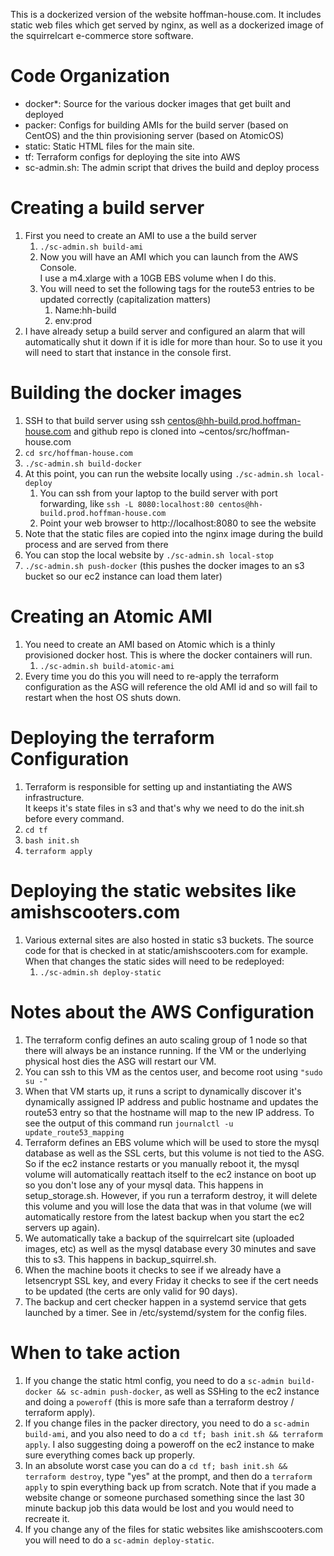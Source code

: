 This is a dockerized version of the website hoffman-house.com.  It includes 
static web files which get served by nginx, as well as a dockerized image
of the squirrelcart e-commerce store software.

# Code Organization
* docker\*: Source for the various docker images that get built and deployed
* packer: Configs for building AMIs for the build server (based on CentOS) 
and the thin provisioning server (based on AtomicOS)
* static: Static HTML files for the main site.  
* tf: Terraform configs for deploying the site into AWS
* sc-admin.sh: The admin script that drives the build and deploy process

# Creating a build server
1. First you need to create an AMI to use a the build server
   1. `./sc-admin.sh build-ami`
   1. Now you will have an AMI which you can launch from the AWS Console.  
I use a m4.xlarge with a 10GB EBS volume when I do this.
   1. You will need to set the following tags for the route53 entries to be updated correctly (capitalization matters)
      1. Name:hh-build
      1. env:prod
1. I have already setup a build server and configured an alarm that will 
automatically shut it down if it is idle for more than hour.  So to use
it you will need to start that instance in the console first.

# Building the docker images
1. SSH to that build server using ssh centos@hh-build.prod.hoffman-house.com and 
github repo is cloned into ~centos/src/hoffman-house.com
1. `cd src/hoffman-house.com`
1. `./sc-admin.sh build-docker`
1. At this point, you can run the website locally using `./sc-admin.sh local-deploy`
   1. You can ssh from your laptop to the build server with port forwarding, like `ssh -L 8080:localhost:80 centos@hh-build.prod.hoffman-house.com`
   1. Point your web browser to http://localhost:8080 to see the website
1. Note that the static files are copied into the nginx image during the build process and are served from there
1. You can stop the local website by `./sc-admin.sh local-stop`
1. `./sc-admin.sh push-docker` (this pushes the docker images to an s3 bucket so our ec2 instance can load them later)

# Creating an Atomic AMI
1. You need to create an AMI based on Atomic which is a thinly provisioned 
docker host.  This is where the docker containers will run.
   1. `./sc-admin.sh build-atomic-ami`
1. Every time you do this you will need to re-apply the terraform configuration
as the ASG will reference the old AMI id and so will fail to restart when the 
host OS shuts down.

# Deploying the terraform Configuration
1. Terraform is responsible for setting up and instantiating the AWS infrastructure.  
It keeps it's state files in s3 and that's why we need to do the init.sh before every command.
1. `cd tf`
1. `bash init.sh`
1. `terraform apply`

# Deploying the static websites like amishscooters.com
1. Various external sites are also hosted in static s3 buckets.  The source
code for that is checked in at static/amishscooters.com for example.  When that
changes the static sides will need to be redeployed:
   1. `./sc-admin.sh deploy-static`

# Notes about the AWS Configuration
1. The terraform config defines an auto scaling group of 1 node so that there 
will always be an instance running.  If the VM or the underlying physical host
dies the ASG will restart our VM.
1. You can ssh to this VM as the centos user, and become root using `"sudo su -"`
1. When that VM starts up, it runs a script to dynamically discover it's 
dynamically assigned IP address and public hostname and updates the route53 
entry so that the hostname will map to the new IP address.  To see the output
of this command run `journalctl -u update_route53_mapping`
1. Terraform defines an EBS volume which will be used to store the mysql
database as well as the SSL certs, but this volume is not tied to the ASG. 
So if the ec2 instance restarts or you manually reboot it, the mysql volume
will automatically reattach itself to the ec2 instance on boot up so you don't
lose any of your mysql data.  This happens in setup_storage.sh.  However, 
if you run a terraform destroy, it will delete this volume and you will lose
the data that was in that volume (we will automatically restore from the
latest backup when you start the ec2 servers up again).
1. We automatically take a backup of the squirrelcart site (uploaded images, etc) 
as well as the mysql database every 30 minutes and save this to s3.  This happens
in backup_squirrel.sh.  
1. When the machine boots it checks to see if we already have a letsencrypt SSL
key, and every Friday it checks to see if the cert needs to be updated (the certs
are only valid for 90 days).
1.  The backup and cert checker happen in a systemd service that gets launched
by a timer.  See in /etc/systemd/system for the config files.

# When to take action
1. If you change the static html config, you need to do a 
`sc-admin build-docker && sc-admin push-docker`, as well as SSHing to the ec2
instance and doing a `poweroff` (this is more safe than a 
terraform destroy / terraform apply).
1. If you change files in the packer directory, you need to do a `sc-admin build-ami`,
and you also need to do a `cd tf; bash init.sh && terraform apply`. I also suggesting 
doing a poweroff on the ec2 instance to make sure everything comes back up properly.
1. In an absolute worst case you can do a `cd tf; bash init.sh && terraform destroy`, 
type "yes" at the prompt, and then do a `terraform apply` to spin everything back up 
from scratch.  Note that if you made a website change or someone purchased something
since the last 30 minute backup job this data would be lost and you would need to 
recreate it.
1. If you change any of the files for static websites like amishscooters.com
you will need to do a `sc-admin deploy-static`.
